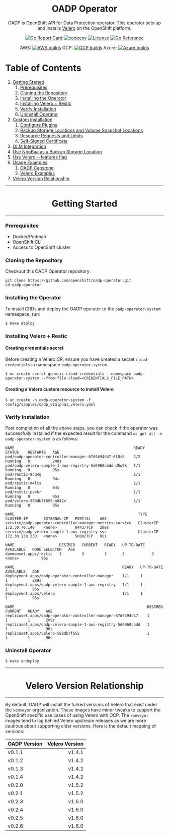 <div align="center">
  <h1> OADP Operator </h1>
  <p>  OADP is OpenShift API for Data Protection operator. This operator sets up and 
installs <a href="https://velero.io/">Velero</a> on the OpenShift platform.</p>

  [![Go Report Card](https://goreportcard.com/badge/github.com/openshift/oadp-operator)](https://goreportcard.com/report/github.com/openshift/oadp-operator) [![codecov](https://codecov.io/gh/openshift/oadp-operator/branch/master/graph/badge.svg?token=qLM0hAzjpD)](https://codecov.io/gh/openshift/oadp-operator) [![License](https://img.shields.io/:license-apache-blue.svg)](https://www.apache.org/licenses/LICENSE-2.0.html) [![Go Reference](https://pkg.go.dev/badge/github.com/openshift/oadp-operator.svg)](https://pkg.go.dev/github.com/openshift/oadp-operator)

  AWS: [![AWS builds](https://prow.ci.openshift.org/badge.svg?jobs=periodic-ci-openshift-oadp-operator-master-operator-e2e-aws-periodic-slack)](https://prow.ci.openshift.org/job-history/gs/origin-ci-test/logs/periodic-ci-openshift-oadp-operator-master-operator-e2e-aws-periodic-slack)
  GCP: [![GCP builds](https://prow.ci.openshift.org/badge.svg?jobs=periodic-ci-openshift-oadp-operator-master-operator-e2e-gcp-periodic-slack)](https://prow.ci.openshift.org/job-history/gs/origin-ci-test/logs/periodic-ci-openshift-oadp-operator-master-operator-e2e-gcp-periodic-slack)
  Azure: [![Azure builds](https://prow.ci.openshift.org/badge.svg?jobs=periodic-ci-openshift-oadp-operator-master-operator-e2e-azure-periodic-slack)](https://prow.ci.openshift.org/job-history/gs/origin-ci-test/logs/periodic-ci-openshift-oadp-operator-master-operator-e2e-azure-periodic-slack)
</div>

# Table of Contents

1. [Getting Started](#get-started)
    1. [Prerequisites](#prerequisites)
    2. [Cloning the Repository](#clone-repo)
    3. [Installing the Operator](#operator-install)
    4. [Installing Velero + Restic](#velero-restic-install)
    5. [Verify Installation](#verify-install)
    6. [Uninstall Operator](#uninstall)
2. [Custom Installation]()
    1. [Configure Plugins](#docs/plugins.md)
    2. [Backup Storage Locations and Volume Snapshot Locations](docs/bsl_and_vsl.md)
    3. [Resource Requests and Limits](docs/resource_req_limits.md)
    4. [Self-Signed Certificate](docs/self_signed_certs.md)
3. [OLM Integration](docs/olm.md)
4. [Use NooBaa as a Backup Storage Location](docs/noobaa/install_oadp_noobaa.md) 
5. [Use Velero --features flag](docs/features_flag.md)
6. [Usage Examples]()
    1. [OADP Capstone](https://github.com/konveyor/oadp-capstone)
    2. [Velero Examples](https://github.com/konveyor/velero-examples)
7. [Velero Version Relationship](#version)


<hr style="height:1px;border:none;color:#333;">

<h1 align="center">Getting Started<a id="get-started"></a></h1>

<hr style="height:1px;border:none;color:#333;">

### Prerequisites <a id="prerequisites"></a> 

- Docker/Podman  
- OpenShift CLI  
- Access to OpenShift cluster  

### Cloning the Repository <a id="clone-repo"></a>

Checkout this OADP Operator repository:

```
git clone https://github.com/openshift/oadp-operator.git
cd oadp-operator
```

### Installing the Operator <a id="operator-install"></a>

To install CRDs and deploy the OADP operator to the `oadp-operator-system`
 namespace, run:
```
$ make deploy
```

### Installing Velero + Restic <a id="velero-restic-install"></a>

#### Creating credentials secret
Before creating a Velero CR, ensure you have created a secret
 `cloud-credentials` in namespace `oadp-operator-system`

 ```
$ oc create secret generic cloud-credentials --namespace oadp-operator-system --from-file cloud=<CREDENTIALS_FILE_PATH>
```

#### Creating a Velero custom resource to install Velero
```
$ oc create -n oadp-operator-system -f config/samples/oadp_v1alpha1_velero.yaml
```

### Verify Installation <a id="verify-install"></a>

Post completion of all the above steps, you can check if the 
operator was successfully installed if the expected result for the command 
`oc get all -n oadp-operator-system` is as follows:
```
NAME                                                     READY   STATUS    RESTARTS   AGE
pod/oadp-operator-controller-manager-67d9494d47-6l8z8    2/2     Running   0          2m8s
pod/oadp-velero-sample-1-aws-registry-5d6968cbdd-d5w9k   1/1     Running   0          95s
pod/restic-9cq4q                                         1/1     Running   0          94s
pod/restic-m4lts                                         1/1     Running   0          94s
pod/restic-pv4kr                                         1/1     Running   0          95s
pod/velero-588db7f655-n842v                              1/1     Running   0          95s

NAME                                                       TYPE        CLUSTER-IP       EXTERNAL-IP   PORT(S)    AGE
service/oadp-operator-controller-manager-metrics-service   ClusterIP   172.30.70.140    <none>        8443/TCP   2m8s
service/oadp-velero-sample-1-aws-registry-svc              ClusterIP   172.30.130.230   <none>        5000/TCP   95s

NAME                    DESIRED   CURRENT   READY   UP-TO-DATE   AVAILABLE   NODE SELECTOR   AGE
daemonset.apps/restic   3         3         3       3            3           <none>          96s

NAME                                                READY   UP-TO-DATE   AVAILABLE   AGE
deployment.apps/oadp-operator-controller-manager    1/1     1            1           2m9s
deployment.apps/oadp-velero-sample-1-aws-registry   1/1     1            1           96s
deployment.apps/velero                              1/1     1            1           96s

NAME                                                           DESIRED   CURRENT   READY   AGE
replicaset.apps/oadp-operator-controller-manager-67d9494d47    1         1         1       2m9s
replicaset.apps/oadp-velero-sample-1-aws-registry-5d6968cbdd   1         1         1       96s
replicaset.apps/velero-588db7f655                              1         1         1       96s
```

### Uninstall Operator <a id="uninstall"></a>

`$ make undeploy`

<hr style="height:1px;border:none;color:#333;">

<h1 align="center">Velero Version Relationship<a id="version"></a></h1>

<hr style="height:1px;border:none;color:#333;">

By default, OADP will install the forked versions of Velero that exist under the `konveyor` organization. These images have minor tweaks to support the OpenShift specific use cases of using Velero with OCP. The `konveyor` images tend to lag behind Velero upstream releases as we are more cautious about supporting older versions. Here is the default mapping of versions:

| OADP Version   | Velero Version |
| :------------- |   -----------: |
|  v0.1.1        | v1.4.1         |
|  v0.1.2        | v1.4.2         |
|  v0.1.3        | v1.4.2         |
|  v0.1.4        | v1.4.2         |
|  v0.2.0        | v1.5.2         |
|  v0.2.1        | v1.5.2         |
|  v0.2.3        | v1.6.0         |
|  v0.2.4        | v1.6.0         |
|  v0.2.5        | v1.6.0         |
|  v0.2.6        | v1.6.0         |

